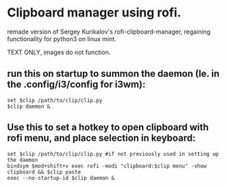 # Clipboard manager using rofi.

remade version of Sergey Kurikalov's rofi-clipboard-manager, regaining functionality for python3 on linux mint. 

TEXT ONLY, images do not function. 


## run this on startup to summon the daemon (Ie. in the .config/i3/config for i3wm):
```
set $clip /path/to/clip/clip.py
$clip daemon &
```


## Use this to set a hotkey to open clipboard with rofi menu, and place selection in keyboard:
```
set $clip /path/to/clip/clip.py #if not previously used in setting up the daemon
bindsym $mod+shift+v exec rofi -modi "clipboard:$clip menu" -show clipboard && $clip paste
exec --no-startup-id $clip daemon &
```